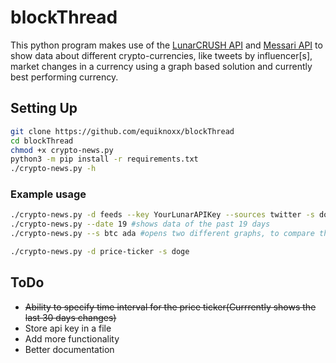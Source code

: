 # blockThread

This python program makes use of the [LunarCRUSH API](https://lunarcrush.com/developers/docs) and [Messari API](https://messari.io/api) to show data about different crypto-currencies, like tweets by influencer\[s\], market changes in a currency using a graph based solution and currently best performing currency. 

## Setting Up

```bash
git clone https://github.com/equiknoxx/blockThread
cd blockThread
chmod +x crypto-news.py
python3 -m pip install -r requirements.txt
./crypto-news.py -h
```

### Example usage
```bash
./crypto-news.py -d feeds --key YourLunarAPIKey --sources twitter -s doge
./crypto-news.py --date 19 #shows data of the past 19 days
./crypto-news.py --s btc ada #opens two different graphs, to compare the values side by side
```
```bash
./crypto-news.py -d price-ticker -s doge
```

## ToDo
+ ~~Ability to specify time interval for the price ticker(Currrently shows the last 30 days changes)~~
+ Store api key in a file
+ Add more functionality
+ Better documentation
